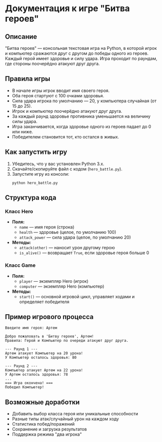 # Документация к игре "Битва героев"

## Описание

"Битва героев" — консольная текстовая игра на Python, в которой игрок и компьютер сражаются друг с другом до победы одного из героев. Каждый герой имеет здоровье и силу удара. Игра проходит по раундам, где стороны поочерёдно атакуют друг друга.

## Правила игры

- В начале игры игрок вводит имя своего героя.
- Оба героя стартуют с 100 очками здоровья.
- Сила удара игрока по умолчанию — 20, у компьютера случайная (от 15 до 25).
- Игрок и компьютер поочерёдно атакуют друг друга.
- За каждый раунд здоровье противника уменьшается на величину силы удара.
- Игра заканчивается, когда здоровье одного из героев падает до 0 или ниже.
- Победителем становится тот, кто остался в живых.

## Как запустить игру

1. Убедитесь, что у вас установлен Python 3.x.
2. Скачайте/скопируйте файл с кодом (`hero_battle.py`).
3. Запустите игру из консоли:
   ```
   python hero_battle.py
   ```

## Структура кода

### Класс Hero

- **Поля:**
  - `name` — имя героя (строка)
  - `health` — здоровье (целое, по умолчанию 100)
  - `attack_power` — сила удара (целое, по умолчанию 20)
- **Методы:**
  - `attack(other)` — наносит урон другому герою
  - `is_alive()` — возвращает `True`, если здоровье героя больше 0

### Класс Game

- **Поля:**
  - `player` — экземпляр Hero (игрок)
  - `computer` — экземпляр Hero (компьютер)
- **Методы:**
  - `start()` — основной игровой цикл, управляет ходами и определяет победителя

## Пример игрового процесса

```
Введите имя героя: Артем

Добро пожаловать в 'Битву героев', Артем!
Правила: Герой и Компьютер по очереди атакуют друг друга.

--- Раунд 1 ---
Артем атакует Компьютер на 20 урона!
У Компьютер осталось здоровья: 80

--- Раунд 2 ---
Компьютер атакует Артем на 22 урона!
У Артем осталось здоровья: 78
...
=== Игра окончена! ===
Победил Компьютер!
```

## Возможные доработки

- Добавить выбор класса героя или уникальные способности
- Разные типы атак/случайный урон на каждом ходу
- Статистика побед/поражений
- Сохранение и загрузка результатов
- Поддержка режима "два игрока"

